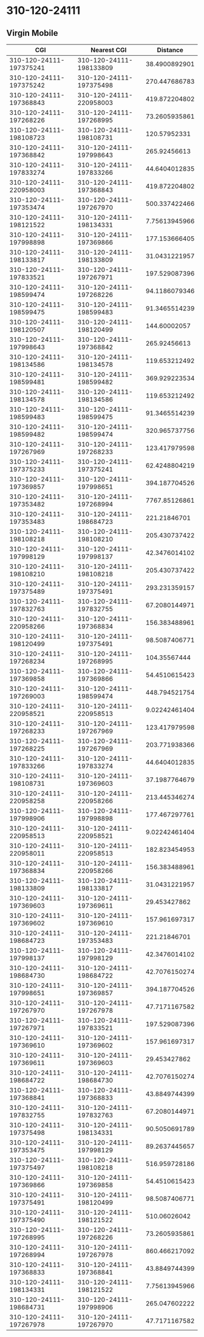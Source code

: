 # 310-120-24111
## Virgin Mobile


| CGI | Nearest CGI | Distance |
|-----|-------------|----------|
| 310-120-24111-197375241 | 310-120-24111-198133809 | 38.4900892901 |
| 310-120-24111-197375242 | 310-120-24111-197375498 | 270.447686783 |
| 310-120-24111-197368843 | 310-120-24111-220958003 | 419.872204802 |
| 310-120-24111-197268226 | 310-120-24111-197268995 | 73.2605935861 |
| 310-120-24111-198108723 | 310-120-24111-198108731 | 120.57952331 |
| 310-120-24111-197368842 | 310-120-24111-197998643 | 265.92456613 |
| 310-120-24111-197833274 | 310-120-24111-197833266 | 44.6404012835 |
| 310-120-24111-220958003 | 310-120-24111-197368843 | 419.872204802 |
| 310-120-24111-197353474 | 310-120-24111-197267970 | 500.337422466 |
| 310-120-24111-198121522 | 310-120-24111-198134331 | 7.75613945966 |
| 310-120-24111-197998898 | 310-120-24111-197369866 | 177.153666405 |
| 310-120-24111-198133817 | 310-120-24111-198133809 | 31.0431221957 |
| 310-120-24111-197833521 | 310-120-24111-197267971 | 197.529087396 |
| 310-120-24111-198599474 | 310-120-24111-197268226 | 94.1186079346 |
| 310-120-24111-198599475 | 310-120-24111-198599483 | 91.3465514239 |
| 310-120-24111-198120507 | 310-120-24111-198120499 | 144.60002057 |
| 310-120-24111-197998643 | 310-120-24111-197368842 | 265.92456613 |
| 310-120-24111-198134586 | 310-120-24111-198134578 | 119.653212492 |
| 310-120-24111-198599481 | 310-120-24111-198599482 | 369.929223534 |
| 310-120-24111-198134578 | 310-120-24111-198134586 | 119.653212492 |
| 310-120-24111-198599483 | 310-120-24111-198599475 | 91.3465514239 |
| 310-120-24111-198599482 | 310-120-24111-198599474 | 320.965737756 |
| 310-120-24111-197267969 | 310-120-24111-197268233 | 123.417979598 |
| 310-120-24111-197375233 | 310-120-24111-197375241 | 62.4248804219 |
| 310-120-24111-197369857 | 310-120-24111-197998651 | 394.187704526 |
| 310-120-24111-197353482 | 310-120-24111-197268994 | 7767.85126861 |
| 310-120-24111-197353483 | 310-120-24111-198684723 | 221.21846701 |
| 310-120-24111-198108218 | 310-120-24111-198108210 | 205.430737422 |
| 310-120-24111-197998129 | 310-120-24111-197998137 | 42.3476014102 |
| 310-120-24111-198108210 | 310-120-24111-198108218 | 205.430737422 |
| 310-120-24111-197375489 | 310-120-24111-197375491 | 293.231359157 |
| 310-120-24111-197832763 | 310-120-24111-197832755 | 67.2080144971 |
| 310-120-24111-220958266 | 310-120-24111-197368834 | 156.383488961 |
| 310-120-24111-198120499 | 310-120-24111-197375491 | 98.5087406771 |
| 310-120-24111-197268234 | 310-120-24111-197268995 | 104.35567444 |
| 310-120-24111-197369858 | 310-120-24111-197369866 | 54.4510615423 |
| 310-120-24111-197269003 | 310-120-24111-198599474 | 448.794521754 |
| 310-120-24111-220958521 | 310-120-24111-220958513 | 9.02242461404 |
| 310-120-24111-197268233 | 310-120-24111-197267969 | 123.417979598 |
| 310-120-24111-197268225 | 310-120-24111-197267969 | 203.771938366 |
| 310-120-24111-197833266 | 310-120-24111-197833274 | 44.6404012835 |
| 310-120-24111-198108731 | 310-120-24111-197369603 | 37.1987764679 |
| 310-120-24111-220958258 | 310-120-24111-220958266 | 213.445346274 |
| 310-120-24111-197998906 | 310-120-24111-197998898 | 177.467297761 |
| 310-120-24111-220958513 | 310-120-24111-220958521 | 9.02242461404 |
| 310-120-24111-220958011 | 310-120-24111-220958513 | 182.823454953 |
| 310-120-24111-197368834 | 310-120-24111-220958266 | 156.383488961 |
| 310-120-24111-198133809 | 310-120-24111-198133817 | 31.0431221957 |
| 310-120-24111-197369603 | 310-120-24111-197369611 | 29.453427862 |
| 310-120-24111-197369602 | 310-120-24111-197369610 | 157.961697317 |
| 310-120-24111-198684723 | 310-120-24111-197353483 | 221.21846701 |
| 310-120-24111-197998137 | 310-120-24111-197998129 | 42.3476014102 |
| 310-120-24111-198684730 | 310-120-24111-198684722 | 42.7076150274 |
| 310-120-24111-197998651 | 310-120-24111-197369857 | 394.187704526 |
| 310-120-24111-197267970 | 310-120-24111-197267978 | 47.7171167582 |
| 310-120-24111-197267971 | 310-120-24111-197833521 | 197.529087396 |
| 310-120-24111-197369610 | 310-120-24111-197369602 | 157.961697317 |
| 310-120-24111-197369611 | 310-120-24111-197369603 | 29.453427862 |
| 310-120-24111-198684722 | 310-120-24111-198684730 | 42.7076150274 |
| 310-120-24111-197368841 | 310-120-24111-197368833 | 43.8849744399 |
| 310-120-24111-197832755 | 310-120-24111-197832763 | 67.2080144971 |
| 310-120-24111-197375498 | 310-120-24111-198134331 | 90.5050691789 |
| 310-120-24111-197353475 | 310-120-24111-197998129 | 89.2637445657 |
| 310-120-24111-197375497 | 310-120-24111-198108218 | 516.959728186 |
| 310-120-24111-197369866 | 310-120-24111-197369858 | 54.4510615423 |
| 310-120-24111-197375491 | 310-120-24111-198120499 | 98.5087406771 |
| 310-120-24111-197375490 | 310-120-24111-198121522 | 510.06026042 |
| 310-120-24111-197268995 | 310-120-24111-197268226 | 73.2605935861 |
| 310-120-24111-197268994 | 310-120-24111-197267978 | 860.466217092 |
| 310-120-24111-197368833 | 310-120-24111-197368841 | 43.8849744399 |
| 310-120-24111-198134331 | 310-120-24111-198121522 | 7.75613945966 |
| 310-120-24111-198684731 | 310-120-24111-197998906 | 265.047602222 |
| 310-120-24111-197267978 | 310-120-24111-197267970 | 47.7171167582 |
